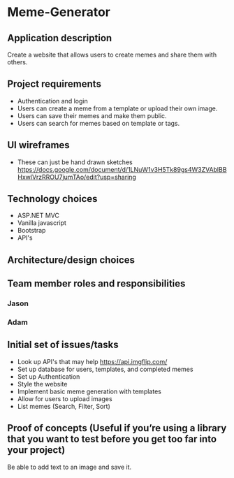 # Meme-Generator

## Application description
Create a website that allows users to create memes and share them with others.

## Project requirements
- Authentication and login 
- Users can create a meme from a template or upload their own image.
- Users can save their memes and make them public.
- Users can search for memes based on template or tags.

## UI wireframes
 * These can just be hand drawn sketches
 https://docs.google.com/document/d/1LNuW1v3H5Tk89gs4W3ZVAblBBHxwlVrzRROU7jumTAo/edit?usp=sharing
 
## Technology choices
- ASP.NET MVC 
- Vanilla javascript
- Bootstrap 
- API's

## Architecture/design choices


## Team member roles and responsibilities
### Jason 

### Adam


## Initial set of issues/tasks
- Look up API's that may help https://api.imgflip.com/
- Set up database for users, templates, and completed memes
- Set up Authentication
- Style the website
- Implement basic meme generation with templates
- Allow for users to upload images
- List memes (Search, Filter, Sort)

## Proof of concepts (Useful if you’re using a library that you want to test before you get too far into your project)
Be able to add text to an image and save it. 

